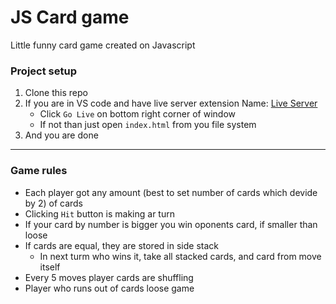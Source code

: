 # JS Card game

Little funny card game created on Javascript

### Project setup

1. Clone this repo
2. If you are in VS code and have live server extension Name: [Live Server](https://marketplace.visualstudio.com/items?itemName=ritwickdey.LiveServer)
    - Click `Go Live` on bottom right corner of window
    - If not than just open `index.html` from you file system
3. And you are done

***

### Game rules

- Each player got any amount (best to set number of cards which devide by 2) of cards
- Clicking `Hit` button is making ar turn
- If your card by number is bigger you win oponents card, if smaller than loose
- If cards are equal, they are stored in side stack
    - In next turm who wins it, take all stacked cards, and card from move itself
- Every 5 moves player cards are shuffling
- Player who runs out of cards loose game